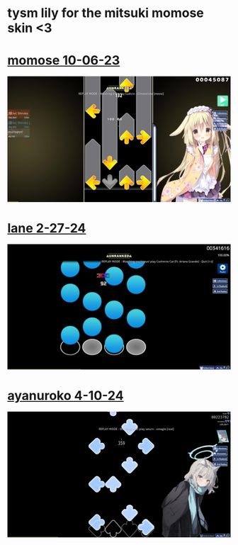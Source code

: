 # tysm lily for the mitsuki momose skin <3

# [momose 10-06-23](https://cdn.discordapp.com/attachments/854203014259933244/1228604711972638800/momose.osk?ex=662ca64d&is=661a314d&hm=ecffc0d5555e8b6149a1fe77d7f459e53ae95900baa14c05a6661364bd17b576&)

![mitsuki](https://github.com/rallied/maniaskins/blob/main/mitsuki.jpg)
<br>

# [lane 2-27-24](https://cdn.discordapp.com/attachments/854203014259933244/1228612091909247027/lane.osk?ex=662cad2d&is=661a382d&hm=3ab2c2027a46f1fa83f98b2b695a5e391a2701aff73a27715e1fd486f578a6d4&)

![lane](https://github.com/rallied/maniaskins/blob/main/lane.jpg)
<br>

# [ayanuroko 4-10-24](https://cdn.discordapp.com/attachments/1220368174663598100/1228591187368218694/ayanuroko.osk?ex=662c99b5&is=661a24b5&hm=0af9bb30b9452994dac72726fbf1f6b948a55d5f02b2bb8f93090433d0713083&)

![ayanu](https://github.com/rallied/maniaskins/blob/main/ayanu.jpg)
<br>